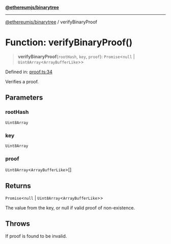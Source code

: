 [**@ethereumjs/binarytree**](../README.md)

***

[@ethereumjs/binarytree](../README.md) / verifyBinaryProof

# Function: verifyBinaryProof()

> **verifyBinaryProof**(`rootHash`, `key`, `proof`): `Promise`\<`null` \| `Uint8Array`\<`ArrayBufferLike`\>\>

Defined in: [proof.ts:34](https://github.com/ethereumjs/ethereumjs-monorepo/blob/master/packages/binarytree/src/proof.ts#L34)

Verifies a proof.

## Parameters

### rootHash

`Uint8Array`

### key

`Uint8Array`

### proof

`Uint8Array`\<`ArrayBufferLike`\>[]

## Returns

`Promise`\<`null` \| `Uint8Array`\<`ArrayBufferLike`\>\>

The value from the key, or null if valid proof of non-existence.

## Throws

If proof is found to be invalid.
